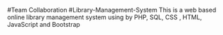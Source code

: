 #Team Collaboration
#Library-Management-System
This is a web based online library management system using by PHP, SQL, CSS , HTML, JavaScript and Bootstrap 
